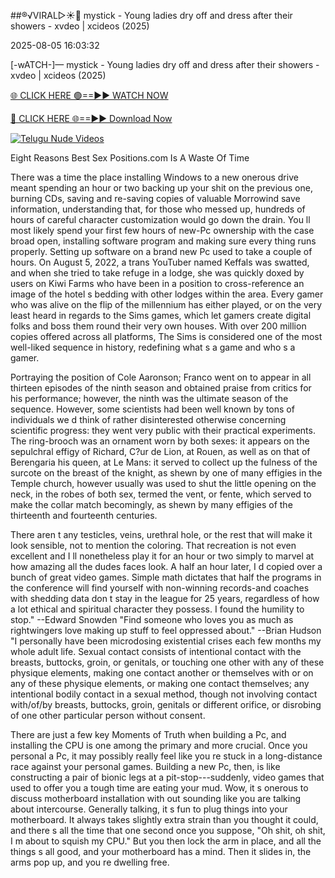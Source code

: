 ##®️√VIRAL▷☀️👄    mystick - Young ladies dry off and dress after their showers - xvdeo &#124; xcideos (2025)

2025-08-05 16:03:32



[-wATCH-]—    mystick - Young ladies dry off and dress after their showers - xvdeo &#124; xcideos (2025)

[🌐 CLICK HERE 🟢==►► WATCH NOW](https://www.youtucams.com/tracking/githubcom)

[🔴 CLICK HERE 🌐==►► Download Now](https://www.youtucams.com/tracking/githubcom)

[![Telugu Nude Videos](https://i.imgur.com/dJHk4Zq.gif)](https://www.youtucams.com/tracking/githubcom)



Eight Reasons Best Sex Positions.com Is A Waste Of Time

There was a time the place installing Windows to a new onerous drive meant spending an hour or two backing up your shit on the previous one, burning CDs, saving and re-saving copies of valuable Morrowind save information, understanding that, for those who messed up, hundreds of hours of careful character customization would go down the drain. You ll most likely spend your first few hours of new-Pc ownership with the case broad open, installing software program and making sure every thing runs properly. Setting up software on a brand new Pc used to take a couple of hours. On August 5, 2022, a trans YouTuber named Keffals was swatted, and when she tried to take refuge in a lodge, she was quickly doxed by users on Kiwi Farms who have been in a position to cross-reference an image of the hotel s bedding with other lodges within the area. Every gamer who was alive on the flip of the millennium has either played, or on the very least heard in regards to the Sims games, which let gamers create digital folks and boss them round their very own houses. With over 200 million copies offered across all platforms, The Sims is considered one of the most well-liked sequence in history, redefining what s a game and who s a gamer.

Portraying the position of Cole Aaronson; Franco went on to appear in all thirteen episodes of the ninth season and obtained praise from critics for his performance; however, the ninth was the ultimate season of the sequence. However, some scientists had been well known by tons of individuals we d think of rather disinterested otherwise concerning scientific progress: they went very public with their practical experiments. The ring-brooch was an ornament worn by both sexes: it appears on the sepulchral effigy of Richard, C?ur de Lion, at Rouen, as well as on that of Berengaria his queen, at Le Mans: it served to collect up the fulness of the surcote on the breast of the knight, as shewn by one of many effigies in the Temple church, however usually was used to shut the little opening on the neck, in the robes of both sex, termed the vent, or fente, which served to make the collar match becomingly, as shewn by many effigies of the thirteenth and fourteenth centuries.

There aren t any testicles, veins, urethral hole, or the rest that will make it look sensible, not to mention the coloring. That recreation is not even excellent and I ll nonetheless play it for an hour or two simply to marvel at how amazing all the dudes  faces look. A half an hour later, I d copied over a bunch of great video games. Simple math dictates that half the programs in the conference will find yourself with non-winning records-and coaches with shedding data don t stay in the league for 25 years, regardless of how a lot ethical and spiritual character they possess. I found the humility to stop." --Edward Snowden "Find someone who loves you as much as rightwingers love making up stuff to feel oppressed about." --Brian Hudson "I personally have been microdosing existential crises each few months my whole adult life. Sexual contact consists of intentional contact with the breasts, buttocks, groin, or genitals, or touching one other with any of these physique elements, making one contact another or themselves with or on any of these physique elements, or making one contact themselves; any intentional bodily contact in a sexual method, though not involving contact with/of/by breasts, buttocks, groin, genitals or different orifice, or disrobing of one other particular person without consent.

There are just a few key Moments of Truth when building a Pc, and installing the CPU is one among the primary and more crucial. Once you personal a Pc, it may possibly really feel like you re stuck in a long-distance race against your personal games. Building a new Pc, then, is like constructing a pair of bionic legs at a pit-stop---suddenly, video games that used to offer you a tough time are eating your mud. Wow, it s onerous to discuss motherboard installation with out sounding like you are talking about intercourse. Generally talking, it s fun to plug things into your motherboard. It always takes slightly extra strain than you thought it could, and there s all the time that one second once you suppose, "Oh shit, oh shit, I m about to squish my CPU." But you then lock the arm in place, and all the things s all good, and your motherboard has a mind. Then it slides in, the arms pop up, and you re dwelling free.